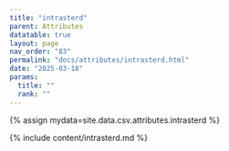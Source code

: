 ```yaml
---
title: "intrasterd"
parent: Attributes
datatable: true
layout: page
nav_order: "83"
permalink: "docs/attributes/intrasterd.html"
date: "2025-03-18"
params:
  title: ""
  rank: ""
---
```

{% assign mydata=site.data.csv.attributes.intrasterd %} 

{% include content/intrasterd.md %}
